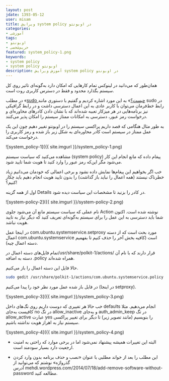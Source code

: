 ```yaml
---
layout: post
jdate: 1393-05-12
user: misam
title: ویرایش system policy در اوبونتو
categories:
- آموزشی
tags:
- اوبونتو
- حریم‌شخصی
featured: system_policy-1.png
keywords:
- system policy
- system policy اوبونتو
description: آموزش ویرایش system policy در اوبونتو
---
```


همان‌طور که می‌دانید در لینوکس تمام کارهایی که امکان دارد به‌گونه‌ای تاثیر روی کل سیستم بگذارد محدود و فقط در دسترس کاربری روت است.

در مطلب «[sudo چیست؟](http://linuxihaa.ir/sudo)» به این مورد اشاره کردیم و گفتیم با دستوری مانند sudo در رابط خط‌فرمان می‌توان با کاربر عادی به این اعمال دسترسی داشت و در رابط گرافیکی نیز برنامه‌هایی در هر میزکار تعبیه شده‌اند که با نشان دادن کادرهای محاوره‌ای و درخواست رمز عبور، دسترسی به امکانات ممتاز سیستم را امکان پذیر می‌کنند.

به طور مثال هنگامی که قصد داریم پراکسی سیستم را در اوبونتو تغییر دهیم چون این یک عمل ممتاز در سیستم است کادر محاوره‌ای به شکل زیر باز شده و رمز کاربری را درخواست می‌کند.

![system_policy-1]({{ site.imgurl }}/system_policy-1.png)

مشاهده می‌کنید که سیاست سیستم (system policy) پیغام داده که مانع انجام این کار می‌شود مگر این‌که رمز عبور را وارد کنید تا هویت شما تایید شود.

خب اگر بخواهیم این پیغام‌ها نمایش داده نشود و برخی اعمالی که خودمان می‌دانیم زیاد خطرناک نیستند (همه اعمال را نباید باز گذاشت) را بدون تایید هویت انجام دهیم باید چکار کنیم؟!

اول از همه گزینه Details در کادر را بزنید تا مشخصات این سیاست دیده شود.

![system-policy-2]({{ site.imgurl }}/system-policy-2.png)

نام عملی که سیاست سیستم مانع آن می‌شود جلوی Action نوشته شده است. اکنون شما باید دسترسی به این عمل را برای سیستم به‌گونه‌ای تعریف کنید که دیگر نیاز به تایید هویت نباشد.

در اینجا عمل com.ubuntu.systemservice.setproxy مورد بحث است که از دسته اعمال com.ubuntu.systemservice است (کافیه بخش آخر را حذف کنیم تا بفهمیم دسته اعمال چیه).

تمام فایل‌های دسته اعمال در/usr/share/polkit-1/actions/ قرار دارند که با نام آن دسته به اضافه .policy همراه شده‌اند.

حالا فایل این دسته اعمال را باز می‌کنیم.

```sh
sudo gedit /usr/share/polkit-1/actions/com.ubuntu.systemservice.policy
```

در فایل باز شده عمل مورد نظر خود را پیدا می‌کنیم (در اینجا setproxy).

![system_policy-3]({{ site.imgurl }}/system_policy-3.png)

خب حالا هر تغییری که دوست داریم روی تگ‌های داخل defaults انجام می‌دهیم. مثلا کافیست به‌جای no در تگ allow_inactive و به‌جای auth_admin_keep در تگ allow_active عبارت yes را بنویسیم (مانند تصویر زیر) تا دیگر برای تغییر پراکسی سیستم نیاز به اهراز هویت نداشته باشیم.

![system_policy-4]({{ site.imgurl }}/system_policy-4.png)

* البته این تغییرات همیشه پیشنهاد نمی‌شود اما در برخی موارد که راحتی به امنیت ارجعیت دارد بسیار سودمند است.

* این مطلب را بعد از خواند مطلبی با عنوان «نصب و حذف برنامه بدون وارد کردن گذرواژه» نوشتم که می‌توانید از آدرس mehdi.wordpress.com/2014/07/18/add-remove-software-without-password مطالعه کنید.